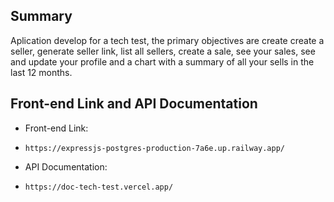 ## Summary

Aplication develop for a tech test, the primary objectives are create create a seller, generate seller link, list all sellers, create a sale, see your sales, see and update your profile and a chart with a summary of all your sells in the last 12 months.

## Front-end Link and API Documentation

- Front-end Link:
- `https://expressjs-postgres-production-7a6e.up.railway.app/`

- API Documentation:
- `https://doc-tech-test.vercel.app/`
